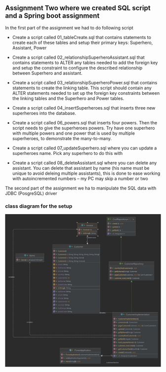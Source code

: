 ## Assignment Two where we created SQL script and a Spring boot assignment 

In the first part of the assignment we had to do following script

*  Create a script called 01_tableCreate.sql that contains statements to create each of these tables and
   setup their primary keys: Superhero, Assistant, Power


*  Create a script called 02_relationshipSuperheroAssistant.sql that contains statements to ALTER any
   tables needed to add the foreign key and setup the constraint to configure the described relationship between
   Superhero and assistant.


* Create a script called 03_relationshipSuperheroPower.sql that contains statements to create the linking
  table. This script should contain any ALTER statements needed to set up the foreign key constraints between the linking
  tables and the Superhero and Power tables.


*  Create a script called 04_insertSuperheroes.sql that inserts three new superheroes into the database.


*  Create a script called 06_powers.sql that inserts four powers. Then the script needs to give the
   superheroes powers. Try have one superhero with multiple powers and one power that is used by multiple superheroes,
   to demonstrate the many-to-many.


* Create a script called 07_updateSuperhero.sql where you can update a superheroes name. Pick any
  superhero to do this with

*  Create a script called 08_deleteAssistant.sql where you can delete any assistant. You can delete that
   assistant by name (his name must be unique to avoid deleing multiple assistants), this is done to ease working with
   autoincremented numbers – my PC may skip a number or two

The second part of the assignment we ha to manipulate the SQL data with JDBC (PosgreSQL) driver

### class diagram for the setup

![img.png](img.png)